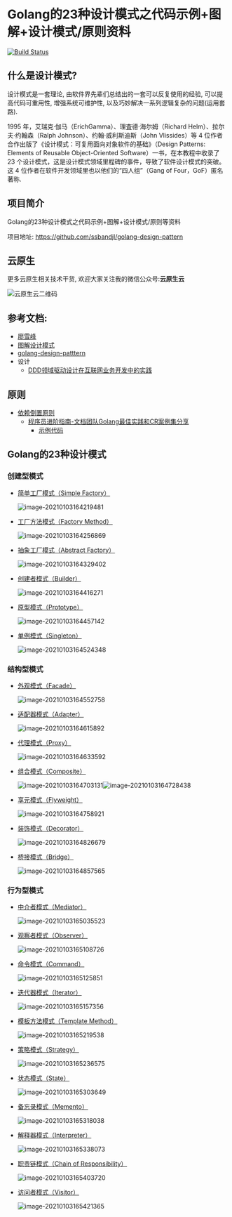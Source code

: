 # Golang的23种设计模式之代码示例+图解+设计模式/原则资料

[![Build Status](https://travis-ci.org/senghoo/golang-design-pattern.svg?branch=master)](https://travis-ci.org/senghoo/golang-design-pattern)

## 什么是设计模式?

设计模式是一套理论, 由软件界先辈们总结出的一套可以反复使用的经验, 可以提高代码可重用性, 增强系统可维护性, 以及巧妙解决一系列逻辑复杂的问题(运用套路).

1995 年，艾瑞克·伽马（ErichGamma）、理査德·海尔姆（Richard Helm）、拉尔夫·约翰森（Ralph Johnson）、约翰·威利斯迪斯（John Vlissides）等 4 位作者合作出版了《设计模式：可复用面向对象软件的基础》（Design Patterns: Elements of Reusable Object-Oriented Software）一书，在本教程中收录了 23 个设计模式，这是设计模式领域里程碑的事件，导致了软件设计模式的突破。这 4 位作者在软件开发领域里也以他们的“四人组”（Gang of Four，GoF）匿名著称.



## 项目简介

Golang的23种设计模式之代码示例+图解+设计模式/原则等资料

项目地址: https://github.com/ssbandjl/golang-design-pattern

## 云原生

更多云原生相关技术干货, 欢迎大家关注我的微信公众号:**云原生云**

![云原生云二维码](img/云原生云二维码大.gif)

## 参考文档: 

- [廖雪峰](https://www.liaoxuefeng.com/wiki/1252599548343744/1281319417937953)
- [图解设计模式](http://c.biancheng.net/view/1397.html)
- [golang-design-patttern](https://github.com/senghoo/golang-design-pattern)
- 设计
  + [DDD领域驱动设计在互联网业务开发中的实践](https://tech.meituan.com/2017/12/22/ddd-in-practice.html)



## 原则

- [依赖倒置原则](./ref)
  + [程序员进阶指南-文档团队Golang最佳实践和CR案例集分享](./ref/程序员进阶指南-文档团队Golang最佳实践和CR案例集分享.md)
    * [示例代码](./principle/dip/)



## Golang的23种设计模式

### 创建型模式

* [简单工厂模式（Simple Factory）](./00_simple_factory) 

  ![image-20210103164219481](./img/简单工厂模式.png)

* [工厂方法模式（Factory Method）](./04_factory_method)

  ![image-20210103164256869](./img/工厂方法模式.png)

* [抽象工厂模式（Abstract Factory）](./05_abstract_factory)

  ![image-20210103164329402](./img/抽象工厂模式.png)

* [创建者模式（Builder）](./06_builder)

  ![image-20210103164416271](./img/创建者模式.png)

* [原型模式（Prototype）](./07_prototype)

  ![image-20210103164457142](./img/原型模式.png)

* [单例模式（Singleton）](./03_singleton)

  ![image-20210103164524348](./img/单例模式.png)

### 结构型模式

* [外观模式（Facade）](./01_facade) 

  ![image-20210103164552758](./img/外观模式.png)

* [适配器模式（Adapter）](./02_adapter)

  ![image-20210103164615892](./img/适配器模式.png)

* [代理模式（Proxy）](./09_proxy) 

  ![image-20210103164633592](./img/代理模式.png)

* [组合模式（Composite）](./13_composite)

  ![image-20210103164703131](./img/组合模式.png)![image-20210103164728438](./img/组合模式2.png)

* [享元模式（Flyweight）](./18_flyweight)

  ![image-20210103164758921](./img/享元模式.png)

* [装饰模式（Decorator）](./20_decorator)

  ![image-20210103164826679](./img/装饰模式.png)

* [桥接模式（Bridge）](./22_bridge)

  ![image-20210103164857565](./img/桥接模式.png)

### 行为型模式

* [中介者模式（Mediator）](./08_mediator)

  ![image-20210103165035523](./img/中介者模式.png)

* [观察者模式（Observer）](./10_observer)

  ![image-20210103165108726](./img/观察者模式.png)

* [命令模式（Command）](./11_command)

  ![image-20210103165125851](./img/命令模式.png)

* [迭代器模式（Iterator）](./12_iterator)

  ![image-20210103165157356](./img/迭代器模式.png)

* [模板方法模式（Template Method）](./14_template_method)

  ![image-20210103165219538](./img/模板方法模式.png)

* [策略模式（Strategy）](./15_strategy)

  ![image-20210103165236575](./img/策略模式.png)

* [状态模式（State）](./16_state)

  ![image-20210103165303649](./img/状态模式.png)

* [备忘录模式（Memento）](./17_memento)

  ![image-20210103165318038](./img/备忘录模式.png)

* [解释器模式（Interpreter）](./19_interpreter)

  ![image-20210103165338073](./img/解释器模式.png)

* [职责链模式（Chain of Responsibility）](./21_chain_of_responsibility)

  ![image-20210103165403720](./img/责任链模式.png)

* [访问者模式（Visitor）](./23_visitor)

  ![image-20210103165421365](./img/访问者模式.png)

